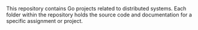 This repository contains Go projects related to distributed systems. Each folder within the repository holds the source code and documentation for a specific assignment or project.